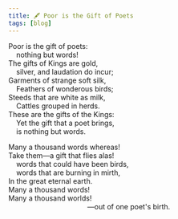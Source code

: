 ```yaml
---
title: 🖋 Poor is the Gift of Poets
tags: [blog]
---
```


Poor is the gift of poets:<br />
&nbsp; &nbsp; nothing but words!<br />
The gifts of Kings are gold,<br />
&nbsp; &nbsp; silver, and laudation do incur;<br />
Garments of strange soft silk,<br />
&nbsp; &nbsp; Feathers of wonderous birds;<br />
Steeds that are white as milk,<br />
&nbsp; &nbsp; Cattles grouped in herds.<br />
These are the gifts of the Kings:<br />
&nbsp; &nbsp; Yet the gift that a poet brings,<br />
&nbsp; &nbsp; is nothing but words.<br />

Many a thousand words whereas!<br />
Take them—a gift that flies alas!<br />
&nbsp; &nbsp; words that could have been birds,<br />
&nbsp; &nbsp; words that are burning in mirth,<br />
In the great eternal earth.<br />
Many a thousand words!<br />
Many a thousand worlds!<br />
&nbsp; &nbsp; &nbsp; &nbsp; &nbsp; &nbsp; &nbsp; &nbsp; &nbsp; &nbsp; &nbsp; &nbsp; &nbsp; &nbsp; &nbsp; &nbsp; &nbsp; &nbsp; &nbsp; &nbsp; —out of one poet's birth.<br />
